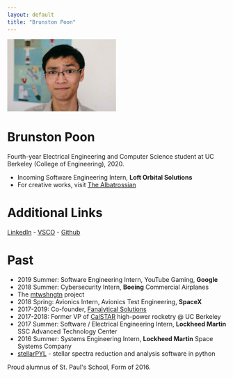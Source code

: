 ```yaml
---
layout: default
title: "Brunston Poon"
---
```


<img src="images/brunston.jpg" alt="Brunston" style="width: 250px;"/>

Brunston Poon
=============

Fourth-year Electrical Engineering and Computer Science student at UC Berkeley (College of Engineering), 2020. 

* Incoming Software Engineering Intern, **Loft Orbital Solutions**
* For creative works, visit [The Albatrossian](http://albatrossian.xyz)

Additional Links
================

[LinkedIn](https://linkedin.com/in/brunston) - [VSCO](https://vsco.co/bpbp/) - [Github](https://github.com/brunston)

Past
=================

* 2019 Summer: Software Engineering Intern, YouTube Gaming, **Google**
* 2018 Summer: Cybersecurity Intern, **Boeing** Commercial Airplanes
* The [mtwshngtn](https://mtwshngtn.github.io/) project
* 2018 Spring: Avionics Intern, Avionics Test Engineering, **SpaceX**
* 2017-2019: Co-founder, [Fanalytical Solutions](http://fanalyticalsolutions.com)
* 2017-2018: Former VP of [CalSTAR](https://stars.berkeley.edu) high-power rocketry @ UC Berkeley
* 2017 Summer: Software / Electrical Engineering Intern, **Lockheed Martin** SSC Advanced Technology Center
* 2016 Summer: Systems Engineering Intern, **Lockheed Martin** Space Systems Company
* [stellarPYL](http://brunston.io/stellarpyl) - stellar spectra reduction and analysis software in python

Proud alumnus of St. Paul's School, Form of 2016.

